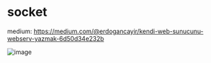 # socket

medium:
https://medium.com/@erdogancayir/kendi-web-sunucunu-webserv-yazmak-6d50d34e232b

![image](https://user-images.githubusercontent.com/94300378/210264270-f0afad8c-2774-401e-893f-7e775de73303.png)
